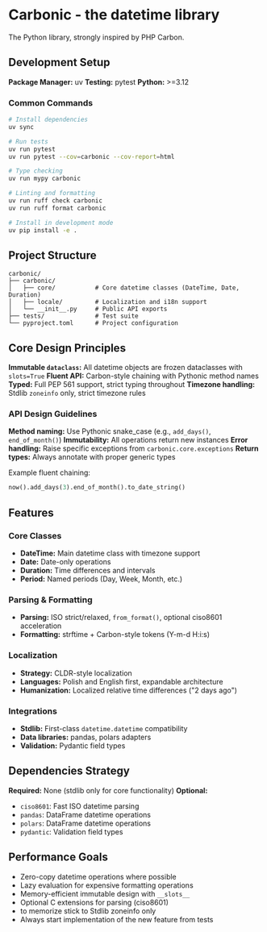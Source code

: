 # Carbonic - the datetime library

The Python library, strongly inspired by PHP Carbon.

## Development Setup

**Package Manager:** uv
**Testing:** pytest
**Python:** >=3.12

### Common Commands

```bash
# Install dependencies
uv sync

# Run tests
uv run pytest
uv run pytest --cov=carbonic --cov-report=html

# Type checking
uv run mypy carbonic

# Linting and formatting
uv run ruff check carbonic
uv run ruff format carbonic

# Install in development mode
uv pip install -e .
```

## Project Structure

```
carbonic/
├── carbonic/
│   ├── core/           # Core datetime classes (DateTime, Date, Duration)
│   ├── locale/         # Localization and i18n support
│   └── __init__.py     # Public API exports
├── tests/              # Test suite
└── pyproject.toml      # Project configuration
```

## Core Design Principles

**Immutable `dataclass`:** All datetime objects are frozen dataclasses with `slots=True`
**Fluent API:** Carbon-style chaining with Pythonic method names
**Typed:** Full PEP 561 support, strict typing throughout
**Timezone handling:** Stdlib `zoneinfo` only, strict timezone rules

### API Design Guidelines

**Method naming:** Use Pythonic snake_case (e.g., `add_days()`, `end_of_month()`)
**Immutability:** All operations return new instances
**Error handling:** Raise specific exceptions from `carbonic.core.exceptions`
**Return types:** Always annotate with proper generic types

Example fluent chaining:
```python
now().add_days(3).end_of_month().to_date_string()
```

## Features

### Core Classes
- **DateTime:** Main datetime class with timezone support
- **Date:** Date-only operations
- **Duration:** Time differences and intervals
- **Period:** Named periods (Day, Week, Month, etc.)

### Parsing & Formatting
- **Parsing:** ISO strict/relaxed, `from_format()`, optional ciso8601 acceleration
- **Formatting:** strftime + Carbon-style tokens (Y-m-d H:i:s)

### Localization
- **Strategy:** CLDR-style localization
- **Languages:** Polish and English first, expandable architecture
- **Humanization:** Localized relative time differences ("2 days ago")

### Integrations
- **Stdlib:** First-class `datetime.datetime` compatibility
- **Data libraries:** pandas, polars adapters
- **Validation:** Pydantic field types

## Dependencies Strategy

**Required:** None (stdlib only for core functionality)
**Optional:**
- `ciso8601`: Fast ISO datetime parsing
- `pandas`: DataFrame datetime operations
- `polars`: DataFrame datetime operations
- `pydantic`: Validation field types

## Performance Goals

- Zero-copy datetime operations where possible
- Lazy evaluation for expensive formatting operations
- Memory-efficient immutable design with `__slots__`
- Optional C extensions for parsing (ciso8601)
- to memorize stick to Stdlib zoneinfo only
- Always start implementation of the new feature from tests